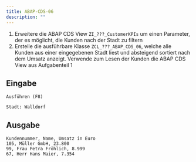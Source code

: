 ```yaml
---
title: ABAP-CDS-06
description: ""
---
```


1. Erweitere die ABAP CDS View `ZI_???_CustomerKPIs` um einen Parameter, der es möglicht, die Kunden nach der Stadt zu filtern
2. Erstelle die ausführbare Klasse `ZCL_???_ABAP_CDS_06`, welche alle Kunden aus einer eingegebenen Stadt liest und absteigend sortiert nach dem Umsatz anzeigt. Verwende zum Lesen der Kunden die ABAP CDS View aus Aufgabenteil 1

## Eingabe

```
Ausführen (F8)

Stadt: Walldorf
```

## Ausgabe

```
Kundennummer, Name, Umsatz in Euro
105, Müller GmbH, 23.800
99, Frau Petra Fröhlich, 8.999
67, Herr Hans Maier, 7.354
```
